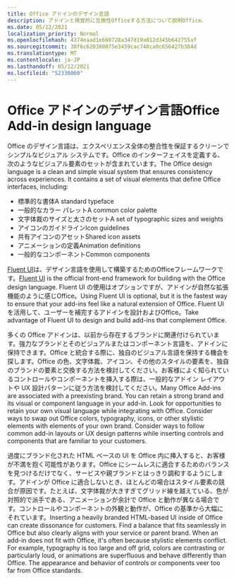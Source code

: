 ```yaml
---
title: Office アドインのデザイン言語
description: アドインと視覚的に互換性Officeする方法について説明Office。
ms.date: 05/12/2021
localization_priority: Normal
ms.openlocfilehash: 4374eaad1e660728a347d19a012d345b642755af
ms.sourcegitcommit: 30f6c620380075e3459cac748ca0c656427b384d
ms.translationtype: MT
ms.contentlocale: ja-JP
ms.lasthandoff: 05/12/2021
ms.locfileid: "52330060"
---
```

# <a name="office-add-in-design-language"></a><span data-ttu-id="584ac-103">Office アドインのデザイン言語</span><span class="sxs-lookup"><span data-stu-id="584ac-103">Office Add-in design language</span></span>

<span data-ttu-id="584ac-p101">Office のデザイン言語は、エクスペリエンス全体の整合性を保証するクリーンでシンプルなビジュアル システムです。Office のインターフェイスを定義する、次のようなビジュアル要素のセットが含まれています。</span><span class="sxs-lookup"><span data-stu-id="584ac-p101">The Office design language is a clean and simple visual system that ensures consistency across experiences. It contains a set of visual elements that define Office interfaces, including:</span></span>

- <span data-ttu-id="584ac-106">標準的な書体</span><span class="sxs-lookup"><span data-stu-id="584ac-106">A standard typeface</span></span>
- <span data-ttu-id="584ac-107">一般的なカラー パレット</span><span class="sxs-lookup"><span data-stu-id="584ac-107">A common color palette</span></span>
- <span data-ttu-id="584ac-108">文字体裁のサイズと太さのセット</span><span class="sxs-lookup"><span data-stu-id="584ac-108">A set of typographic sizes and weights</span></span>
- <span data-ttu-id="584ac-109">アイコンのガイドライン</span><span class="sxs-lookup"><span data-stu-id="584ac-109">Icon guidelines</span></span>
- <span data-ttu-id="584ac-110">共有アイコンのアセット</span><span class="sxs-lookup"><span data-stu-id="584ac-110">Shared icon assets</span></span>
- <span data-ttu-id="584ac-111">アニメーションの定義</span><span class="sxs-lookup"><span data-stu-id="584ac-111">Animation definitions</span></span>
- <span data-ttu-id="584ac-112">一般的なコンポーネント</span><span class="sxs-lookup"><span data-stu-id="584ac-112">Common components</span></span>

<span data-ttu-id="584ac-113">[Fluent UI](../design/add-in-design.md)は、デザイン言語を使用して構築するためのOfficeフレームワークです。</span><span class="sxs-lookup"><span data-stu-id="584ac-113">[Fluent UI](../design/add-in-design.md) is the official front-end framework for building with the Office design language.</span></span> <span data-ttu-id="584ac-114">Fluent UI の使用はオプションですが、アドインが自然な拡張機能のように感じOffice。</span><span class="sxs-lookup"><span data-stu-id="584ac-114">Using Fluent UI is optional, but it is the fastest way to ensure that your add-ins feel like a natural extension of Office.</span></span> <span data-ttu-id="584ac-115">Fluent UI を活用して、ユーザーを補完するアドインを設計およびOffice。</span><span class="sxs-lookup"><span data-stu-id="584ac-115">Take advantage of Fluent UI to design and build add-ins that complement Office.</span></span>

<span data-ttu-id="584ac-p103">多くの Office アドインは、以前から存在するブランドに関連付けられています。強力なブランドとそのビジュアルまたはコンポーネント言語を、アドインに保持できます。Office と統合する際に、独自のビジュアル言語を保持する機会を探します。Office の色、文字体裁、アイコン、その他のスタイルの要素を、独自のブランドの要素と交換する方法を検討してください。お客様によく知られているコントロールやコンポーネントを挿入する際は、一般的なアドイン レイアウトや UX 設計パターンに従う方法を検討してください。</span><span class="sxs-lookup"><span data-stu-id="584ac-p103">Many Office Add-ins are associated with a preexisting brand. You can retain a strong brand and its visual or component language in your add-in. Look for opportunities to retain your own visual language while integrating with Office. Consider ways to swap out Office colors, typography, icons, or other stylistic elements with elements of your own brand. Consider ways to follow common add-in layouts or UX design patterns while inserting controls and components that are familiar to your customers.</span></span>

<span data-ttu-id="584ac-p104">過度にブランド化された HTML ベースの UI を Office 内に挿入すると、お客様が不満を抱く可能性があります。Office にシームレスに適合するためのバランスを見つけるだけでなく、サービスや親ブランドとはっきり調和するようにします。アドインが Office に適合しないとき、ほとんどの場合はスタイル要素の競合が原因です。たとえば、文字体裁が大きすぎてグリッド線を越えている、色が対照的で派手である、アニメーションが余計で Office と動作が異なる場合です。コントロールやコンポーネントの外観と動作が、Office の基準から大幅にそれています。</span><span class="sxs-lookup"><span data-stu-id="584ac-p104">Inserting a heavily branded HTML-based UI inside of Office can create dissonance for customers. Find a balance that fits seamlessly in Office but also clearly aligns with your service or parent brand. When an add-in does not fit with Office, it's often because stylistic elements conflict. For example, typography is too large and off grid, colors are contrasting or particularly loud, or animations are superfluous and behave differently than Office. The appearance and behavior of controls or components veer too far from Office standards.</span></span>
